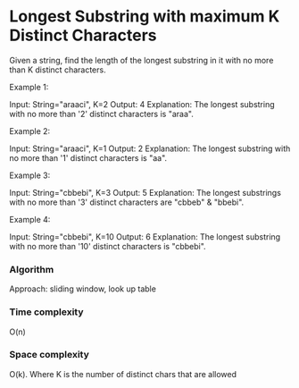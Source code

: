 # Longest Substring with maximum K Distinct Characters

Given a string, find the length of the longest substring in it with no more than K distinct characters.

Example 1:

Input: String="araaci", K=2
Output: 4
Explanation: The longest substring with no more than '2' distinct characters is "araa".

Example 2:

Input: String="araaci", K=1
Output: 2
Explanation: The longest substring with no more than '1' distinct characters is "aa".

Example 3:

Input: String="cbbebi", K=3
Output: 5
Explanation: The longest substrings with no more than '3' distinct characters are "cbbeb" & "bbebi".

Example 4:

Input: String="cbbebi", K=10
Output: 6
Explanation: The longest substring with no more than '10' distinct characters is "cbbebi".

### Algorithm
Approach: sliding window, look up table

### Time complexity
O(n)

### Space complexity
O(k). Where K is the number of distinct chars that are allowed